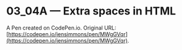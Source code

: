 # 03_04A — Extra spaces in HTML 

A Pen created on CodePen.io. Original URL: [https://codepen.io/jensimmons/pen/MWgGVqr](https://codepen.io/jensimmons/pen/MWgGVqr).


